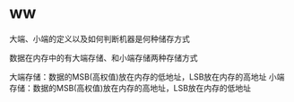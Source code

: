 # ww
大端、小端的定义以及如何判断机器是何种储存方式

数据在内存中的有大端存储、和小端存储两种存储方式

大端存储：数据的MSB(高权值)放在内存的低地址，LSB放在内存的高地址 
小端存储：数据的MSB(高权值)放在内存的高地址，LSB放在内存的低地址
